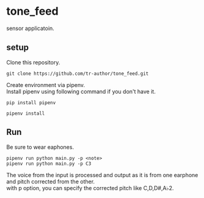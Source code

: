 # tone_feed
sensor applicatoin.


## setup
Clone this repository.
```
git clone https://github.com/tr-author/tone_feed.git
```

Create environment via pipenv.  
Install pipenv using following command if you don't have it.

```pip install pipenv```

```pipenv install```

## Run
Be sure to wear eaphones.


```pipenv run python main.py -p <note>```  
```pipenv run python main.py -p C3```
  
The voice from the input is processed and output as it is from one earphone and pitch corrected from the other.  
with p option, you can specify the corrected pitch like C,D,D#,A♭2.
